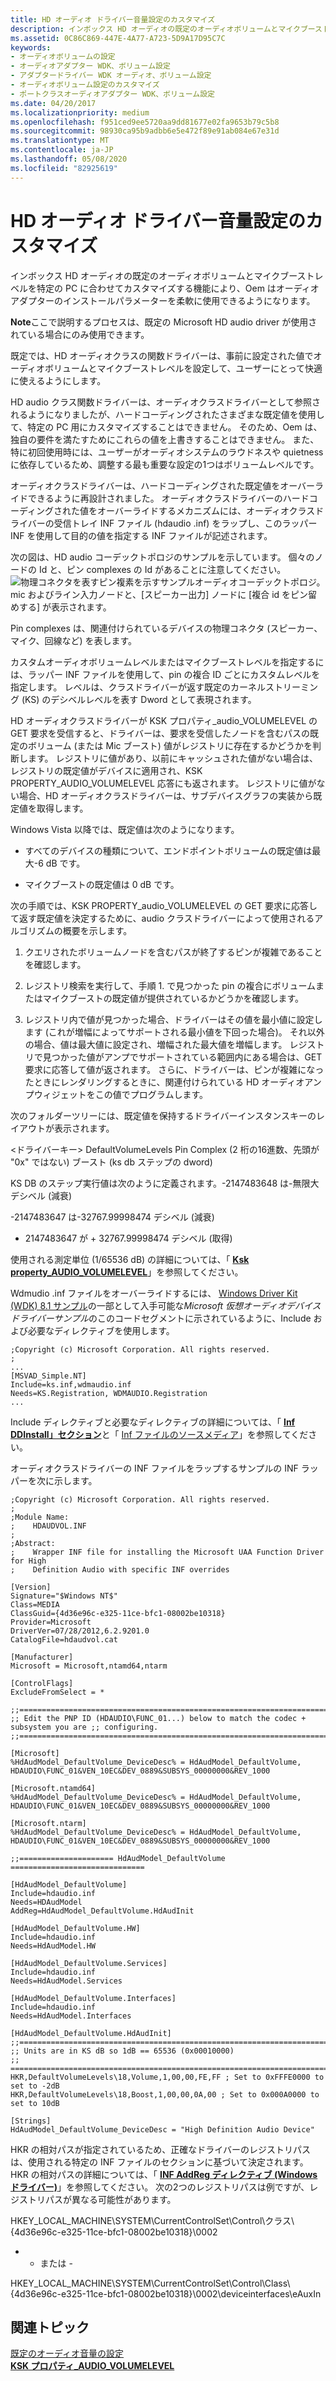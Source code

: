 ```yaml
---
title: HD オーディオ ドライバー音量設定のカスタマイズ
description: インボックス HD オーディオの既定のオーディオボリュームとマイクブーストレベルを特定の PC に合わせてカスタマイズする機能により、Oem はオーディオアダプターのインストールパラメーターを柔軟に使用できるようになります。
ms.assetid: 0C86C869-447E-4A77-A723-5D9A17D95C7C
keywords:
- オーディオボリュームの設定
- オーディオアダプター WDK、ボリューム設定
- アダプタードライバー WDK オーディオ、ボリューム設定
- オーディオボリューム設定のカスタマイズ
- ポートクラスオーディオアダプター WDK、ボリューム設定
ms.date: 04/20/2017
ms.localizationpriority: medium
ms.openlocfilehash: f951ced9ee5720aa9dd81677e02fa9653b79c5b8
ms.sourcegitcommit: 98930ca95b9adbb6e5e472f89e91ab084e67e31d
ms.translationtype: MT
ms.contentlocale: ja-JP
ms.lasthandoff: 05/08/2020
ms.locfileid: "82925619"
---
```

# <a name="customizing-hd-audio-driver-volume-settings"></a>HD オーディオ ドライバー音量設定のカスタマイズ


インボックス HD オーディオの既定のオーディオボリュームとマイクブーストレベルを特定の PC に合わせてカスタマイズする機能により、Oem はオーディオアダプターのインストールパラメーターを柔軟に使用できるようになります。

**Note**ここで説明するプロセスは、既定の Microsoft HD audio driver が使用されている場合にのみ使用できます。  

 

既定では、HD オーディオクラスの関数ドライバーは、事前に設定された値でオーディオボリュームとマイクブーストレベルを設定して、ユーザーにとって快適に使えるようにします。

HD audio クラス関数ドライバーは、オーディオクラスドライバーとして参照されるようになりましたが、ハードコーディングされたさまざまな既定値を使用して、特定の PC 用にカスタマイズすることはできません。 そのため、Oem は、独自の要件を満たすためにこれらの値を上書きすることはできません。 また、特に初回使用時には、ユーザーがオーディオシステムのラウドネスや quietness に依存しているため、調整する最も重要な設定の1つはボリュームレベルです。

オーディオクラスドライバーは、ハードコーディングされた既定値をオーバーライドできるように再設計されました。 オーディオクラスドライバーのハードコーディングされた値をオーバーライドするメカニズムには、オーディオクラスドライバーの受信トレイ INF ファイル (hdaudio .inf) をラップし、このラッパー INF を使用して目的の値を指定する INF ファイルが記述されます。

次の図は、HD audio コーデックトポロジのサンプルを示しています。 個々のノードの Id と、ピン complexes の Id があることに注意してください。![物理コネクタを表すピン複素を示すサンプルオーディオコーデックトポロジ。 mic およびライン入力ノードと、[スピーカー出力] ノードに [複合 id をピン留めする] が表示されます。](images/pin-complexid2.png)

Pin complexes は、関連付けられているデバイスの物理コネクタ (スピーカー、マイク、回線など) を表します。

カスタムオーディオボリュームレベルまたはマイクブーストレベルを指定するには、ラッパー INF ファイルを使用して、pin の複合 ID ごとにカスタムレベルを指定します。 レベルは、クラスドライバーが返す既定のカーネルストリーミング (KS) のデシベルレベルを表す Dword として表現されます。

HD オーディオクラスドライバーが KSK プロパティ\_audio\_VOLUMELEVEL の GET 要求を受信すると、ドライバーは、要求を受信したノードを含むパスの既定のボリューム (または Mic ブースト) 値がレジストリに存在するかどうかを判断します。 レジストリに値があり、以前にキャッシュされた値がない場合は、レジストリの既定値がデバイスに適用され、KSK PROPERTY\_AUDIO\_VOLUMELEVEL 応答にも返されます。 レジストリに値がない場合、HD オーディオクラスドライバーは、サブデバイスグラフの実装から既定値を取得します。

Windows Vista 以降では、既定値は次のようになります。

-   すべてのデバイスの種類について、エンドポイントボリュームの既定値は最大-6 dB です。

-   マイクブーストの既定値は 0 dB です。

次の手順では、KSK PROPERTY\_audio\_VOLUMELEVEL の GET 要求に応答して返す既定値を決定するために、audio クラスドライバーによって使用されるアルゴリズムの概要を示します。

1. クエリされたボリュームノードを含むパスが終了するピンが複雑であることを確認します。

2. レジストリ検索を実行して、手順 1. で見つかった pin の複合にボリュームまたはマイクブーストの既定値が提供されているかどうかを確認します。

3. レジストリ内で値が見つかった場合、ドライバーはその値を最小値に設定します (これが増幅によってサポートされる最小値を下回った場合)。 それ以外の場合、値は最大値に設定され、増幅された最大値を増幅します。 レジストリで見つかった値がアンプでサポートされている範囲内にある場合は、GET 要求に応答して値が返されます。 さらに、ドライバーは、ピンが複雑になったときにレンダリングするときに、関連付けられている HD オーディオアンプウィジェットをこの値でプログラムします。

次のフォルダーツリーには、既定値を保持するドライバーインスタンスキーのレイアウトが表示されます。

&lt;ドライバーキー&gt; DefaultVolumeLevels Pin Complex (2 桁の16進数、先頭が "0x" ではない) ブースト (ks db ステップの dword)

KS DB のステップ実行値は次のように定義されます。-2147483648 は-無限大デシベル (減衰)

-2147483647 は-32767.99998474 デシベル (減衰)

+ 2147483647 が + 32767.99998474 デシベル (取得)

使用される測定単位 (1/65536 dB) の詳細については、「 [**Ksk property\_AUDIO\_VOLUMELEVEL**](https://docs.microsoft.com/windows-hardware/drivers/audio/ksproperty-audio-volumelevel)」を参照してください。

Wdmudio .inf ファイルをオーバーライドするには、 [Windows Driver Kit (WDK) 8.1 サンプル](https://github.com/microsoftarchive/msdn-code-gallery-microsoft/tree/master/Official%20Windows%20Driver%20Kit%20Sample/Windows%20Driver%20Kit%20(WDK)%208.1%20Samples)の一部として入手可能な*Microsoft 仮想オーディオデバイスドライバーサンプル*のこのコードセグメントに示されているように、Include および必要なディレクティブを使用します。

```inf
;Copyright (c) Microsoft Corporation. All rights reserved.
;
...
[MSVAD_Simple.NT]
Include=ks.inf,wdmaudio.inf
Needs=KS.Registration, WDMAUDIO.Registration
...
```

Include ディレクティブと必要なディレクティブの詳細については、「 [**Inf DDInstall」セクション**](https://docs.microsoft.com/windows-hardware/drivers/install/inf-ddinstall-section)と「 [Inf ファイルのソースメディア](https://docs.microsoft.com/windows-hardware/drivers/install/source-media-for-inf-files)」を参照してください。

オーディオクラスドライバーの INF ファイルをラップするサンプルの INF ラッパーを次に示します。

```text
;Copyright (c) Microsoft Corporation. All rights reserved.
;
;Module Name:
;    HDAUDVOL.INF
;
;Abstract:
;    Wrapper INF file for installing the Microsoft UAA Function Driver for High
;    Definition Audio with specific INF overrides

[Version]
Signature="$Windows NT$"
Class=MEDIA
ClassGuid={4d36e96c-e325-11ce-bfc1-08002be10318}
Provider=Microsoft
DriverVer=07/28/2012,6.2.9201.0
CatalogFile=hdaudvol.cat

[Manufacturer]
Microsoft = Microsoft,ntamd64,ntarm

[ControlFlags]
ExcludeFromSelect = *

;;====================================================================================
;; Edit the PNP ID (HDAUDIO\FUNC_01...) below to match the codec + subsystem you are ;; configuring.
;;====================================================================================

[Microsoft]
%HdAudModel_DefaultVolume_DeviceDesc% = HdAudModel_DefaultVolume, HDAUDIO\FUNC_01&VEN_10EC&DEV_0889&SUBSYS_00000000&REV_1000

[Microsoft.ntamd64]
%HdAudModel_DefaultVolume_DeviceDesc% = HdAudModel_DefaultVolume, HDAUDIO\FUNC_01&VEN_10EC&DEV_0889&SUBSYS_00000000&REV_1000

[Microsoft.ntarm]
%HdAudModel_DefaultVolume_DeviceDesc% = HdAudModel_DefaultVolume, HDAUDIO\FUNC_01&VEN_10EC&DEV_0889&SUBSYS_00000000&REV_1000

;;===================== HdAudModel_DefaultVolume ==============================

[HdAudModel_DefaultVolume]
Include=hdaudio.inf
Needs=HDAudModel
AddReg=HdAudModel_DefaultVolume.HdAudInit

[HdAudModel_DefaultVolume.HW]
Include=hdaudio.inf
Needs=HdAudModel.HW

[HdAudModel_DefaultVolume.Services]
Include=hdaudio.inf
Needs=HdAudModel.Services

[HdAudModel_DefaultVolume.Interfaces]
Include=hdaudio.inf
Needs=HdAudModel.Interfaces

[HdAudModel_DefaultVolume.HdAudInit]
;;====================================================================================
;; Units are in KS dB so 1dB == 65536 (0x00010000)
;; ======================================================================================
HKR,DefaultVolumeLevels\18,Volume,1,00,00,FE,FF ; Set to 0xFFFE0000 to set to -2dB
HKR,DefaultVolumeLevels\18,Boost,1,00,00,0A,00 ; Set to 0x000A0000 to set to 10dB

[Strings]
HdAudModel_DefaultVolume_DeviceDesc = "High Definition Audio Device"
```

HKR の相対パスが指定されているため、正確なドライバーのレジストリパスは、使用される特定の INF ファイルのセクションに基づいて決定されます。 HKR の相対パスの詳細については、「 [**INF AddReg ディレクティブ (Windows ドライバー)**](https://docs.microsoft.com/windows-hardware/drivers/install/inf-addreg-directive)」を参照してください。 次の2つのレジストリパスは例ですが、レジストリパスが異なる可能性があります。

HKEY\_LOCAL\_MACHINE\\SYSTEM\\CurrentControlSet\\Control\\クラス\\{4d36e96c-e325-11ce-bfc1-08002be10318}\\0002

- - または -

HKEY\_LOCAL\_MACHINE\\SYSTEM\\CurrentControlSet\\Control\\Class\\{4d36e96c-e325-11ce-bfc1-08002be10318}\\0002\\deviceinterfaces\\eAuxIn

## <a name="span-idrelated_topicsspanrelated-topics"></a><span id="related_topics"></span>関連トピック
[既定のオーディオ音量の設定](default-audio-volume-settings.md)  
[**KSK プロパティ\_AUDIO\_VOLUMELEVEL**](https://docs.microsoft.com/windows-hardware/drivers/audio/ksproperty-audio-volumelevel)  



